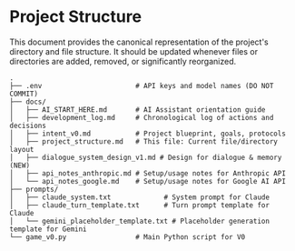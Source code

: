# Project Structure

This document provides the canonical representation of the project's directory and file structure. It should be updated whenever files or directories are added, removed, or significantly reorganized.

```
.
├── .env                       # API keys and model names (DO NOT COMMIT)
├── docs/
│   ├── AI_START_HERE.md       # AI Assistant orientation guide
│   ├── development_log.md     # Chronological log of actions and decisions
│   ├── intent_v0.md           # Project blueprint, goals, protocols
│   ├── project_structure.md   # This file: Current file/directory layout
│   ├── dialogue_system_design_v1.md # Design for dialogue & memory (NEW)
│   ├── api_notes_anthropic.md # Setup/usage notes for Anthropic API
│   └── api_notes_google.md    # Setup/usage notes for Google AI API
├── prompts/
│   ├── claude_system.txt             # System prompt for Claude
│   ├── claude_turn_template.txt      # Turn prompt template for Claude
│   └── gemini_placeholder_template.txt # Placeholder generation template for Gemini
└── game_v0.py                 # Main Python script for V0
```